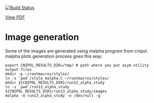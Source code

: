 [![Build Status](https://travis-ci.org/rhicspin/alpha-analysis-note.svg?branch=master)](https://travis-ci.org/rhicspin/alpha-analysis-note)

[View PDF](https://wiki.bnl.gov/rhicspin/File:PC-alpha-analysis-note.pdf)

Image generation
================

Some of the images are generated using malpha program from cnipol.
malpha plots generation process goes this way:

    export CNIPOL_RESULTS_DIR=/tmp/ # path where you put asym utility output files
    mkdir -p ~/rootmacros/styles/
    ln -s `pwd`/style_malpha.C ~/rootmacros/styles/
    mkdir ${CNIPOL_RESULTS_DIR}/run13_alpha_study
    ln -s `pwd`/run13_alpha_study ${CNIPOL_RESULTS_DIR}/run13_alpha_study/images
    malpha -m run13_alpha_study -o /dev/null -g
